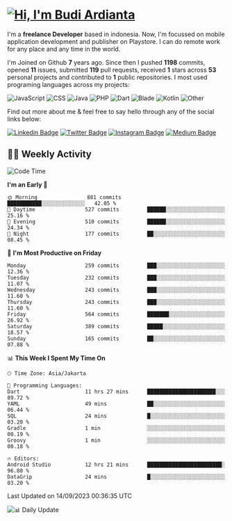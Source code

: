 # [![Hi, I'm Budi Ardianta](https://readme-typing-svg.herokuapp.com?size=24&vCenter=true&lines=%F0%9F%91%8B+Hi%2C+I'm+Budi+Ardianta+;%F0%9F%92%BB+Android+And+Web+Developer+)](https://git.io/typing-svg)

I'm a **freelance Developer** based in indonesia. Now, I'm focussed on mobile application development and publisher on Playstore. I can do remote work for any place and any time in the world.

I'm Joined on Github **7** years ago. Since then I pushed **1198** commits, opened **11** issues, submitted **119** pull requests, received **1** stars across **53** personal projects and contributed to **1** public repositories.
I most used programing languages across my projects:

![JavaScript](https://img.shields.io/badge/-JavaScript-%23f1e05a?style=flat&logo=JavaScript&logoColor=white)
![CSS](https://img.shields.io/badge/-CSS-%23563d7c?style=flat&logo=CSS&logoColor=white)
![Java](https://img.shields.io/badge/-Java-%23b07219?style=flat&logo=Java&logoColor=white)
![PHP](https://img.shields.io/badge/-PHP-%234F5D95?style=flat&logo=PHP&logoColor=white)
![Dart](https://img.shields.io/badge/-Dart-%2300B4AB?style=flat&logo=Dart&logoColor=white)
![Blade](https://img.shields.io/badge/-Blade-%23f7523f?style=flat&logo=Blade&logoColor=white)
![Kotlin](https://img.shields.io/badge/-Kotlin-%23A97BFF?style=flat&logo=Kotlin&logoColor=white)
![Other](https://img.shields.io/badge/-Other-%23ededed?style=flat&logo=Other&logoColor=white)

Find out more about me & feel free to say hello through any of the social links below:

[![Linkedin Badge](https://img.shields.io/badge/-budiardianata-blue?style=flat&logo=Linkedin&logoColor=white&link=https://www.linkedin.com/in/budiardianata/)](https://www.linkedin.com/in/budiardianata/)
[![Twitter Badge](https://img.shields.io/badge/-budiardianata-%231DA1F2.svg?style=flat&logo=twitter&logoColor=white&link=https://www.twitter.com/budiardianata)](https://www.linkedin.com/in/budiardianata/)
[![Instagram Badge](https://img.shields.io/badge/-budiardianata-purple?style=flat&logo=instagram&logoColor=white&link=https://instagram.com/budiardianata/)](https://instagram.com/budiardianata)
[![Medium Badge](https://img.shields.io/badge/-@budiardianata-%2312100E.svg?style=flat&logo=Medium&logoColor=white&link=https://medium.com/@budiardianata/)](https://medium.com/@budiardianata)

## 👨‍💻 Weekly Activity
<!--START_SECTION:waka-->
![Code Time](http://img.shields.io/badge/Code%20Time-2%2C153%20hrs%2031%20mins-blue)

**I'm an Early 🐤** 

```text
🌞 Morning                881 commits         ███████████░░░░░░░░░░░░░░   42.05 % 
🌆 Daytime                527 commits         ██████░░░░░░░░░░░░░░░░░░░   25.16 % 
🌃 Evening                510 commits         ██████░░░░░░░░░░░░░░░░░░░   24.34 % 
🌙 Night                  177 commits         ██░░░░░░░░░░░░░░░░░░░░░░░   08.45 % 
```
📅 **I'm Most Productive on Friday** 

```text
Monday                   259 commits         ███░░░░░░░░░░░░░░░░░░░░░░   12.36 % 
Tuesday                  232 commits         ███░░░░░░░░░░░░░░░░░░░░░░   11.07 % 
Wednesday                243 commits         ███░░░░░░░░░░░░░░░░░░░░░░   11.60 % 
Thursday                 243 commits         ███░░░░░░░░░░░░░░░░░░░░░░   11.60 % 
Friday                   564 commits         ███████░░░░░░░░░░░░░░░░░░   26.92 % 
Saturday                 389 commits         █████░░░░░░░░░░░░░░░░░░░░   18.57 % 
Sunday                   165 commits         ██░░░░░░░░░░░░░░░░░░░░░░░   07.88 % 
```


📊 **This Week I Spent My Time On** 

```text
🕑︎ Time Zone: Asia/Jakarta

💬 Programming Languages: 
Dart                     11 hrs 27 mins      ██████████████████████░░░   89.72 % 
YAML                     49 mins             ██░░░░░░░░░░░░░░░░░░░░░░░   06.44 % 
SQL                      24 mins             █░░░░░░░░░░░░░░░░░░░░░░░░   03.20 % 
Gradle                   1 min               ░░░░░░░░░░░░░░░░░░░░░░░░░   00.19 % 
Groovy                   1 min               ░░░░░░░░░░░░░░░░░░░░░░░░░   00.18 % 

🔥 Editors: 
Android Studio           12 hrs 21 mins      ████████████████████████░   96.80 % 
DataGrip                 24 mins             █░░░░░░░░░░░░░░░░░░░░░░░░   03.20 % 
```


 Last Updated on 14/09/2023 00:36:35 UTC
<!--END_SECTION:waka-->

![📊 Daily Update](https://github.com/budiardianata/budiardianata/actions/workflows/update-activity.yml/badge.svg)
